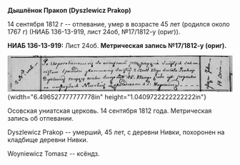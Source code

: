 **Дышлёнок Пракоп (Dyszlewicz Prakop)**

14 сентября 1812 г -- отпевание, умер в возрасте 45 лет (родился около
1767 г) (НИАБ 136-13-919, лист 24об, №17/1812-у (ориг)).

**НИАБ 136-13-919:** Лист 24об. **Метрическая запись №17/1812-у
(ориг).**

![](./media/6724ad7af15e4387f43a72bd0c3e9c6228643d9a.png){width="6.496527777777778in"
height="1.0409722222222222in"}

Осовская униатская церковь. 14 сентября 1812 года. Метрическая запись об
отпевании.

Dyszlewicz Prakop -- умерший, 45 лет, с деревни Нивки, похоронен на
кладбище деревни Нивки.

Woyniewicz Tomasz -- ксёндз.
